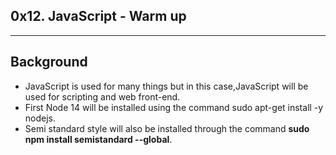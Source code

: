## 0x12. JavaScript - Warm up
---

## Background
- JavaScript is used for many things but in this case,JavaScript will be used for scripting and web front-end.
- First Node 14 will be installed using the command sudo apt-get install -y nodejs.
- Semi standard style will also be installed through the command **sudo npm install semistandard --global**.
